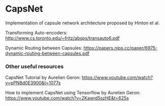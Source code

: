 # CapsNet

Implementation of capsule network architecture proposed by Hinton et al.

Transforming Auto-encoders: http://www.cs.toronto.edu/~fritz/absps/transauto6.pdf

Dynamic Routing between Capsules: https://papers.nips.cc/paper/6975-dynamic-routing-between-capsules.pdf

### Other useful resources
CapsNet Tutorial by Aurelien Geron: https://www.youtube.com/watch?v=pPN8d0E3900&t=1077s

How to implement CapsNet using Tensorflow by Aurelien Geron: https://www.youtube.com/watch?v=2Kawrd5szHE&t=625s
